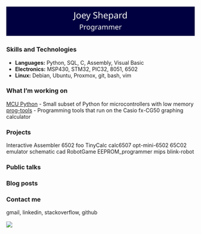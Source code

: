 ![Joey Shepard](/header.svg)


### Skills and Technologies
- **Languages:**   Python, SQL, C, Assembly, Visual Basic
- **Electronics:** MSP430, STM32, PIC32, 8051, 6502
- **Linux:** Debian, Ubuntu, Proxmox, git, bash, vim

### What I’m working on
[MCU Python](https://github.com/JoeyShepard/mcu-py) - Small subset of Python for microcontrollers with low memory  
[prog-tools](https://github.com/JoeyShepard/prog-tools) - Programming tools that run on the Casio fx-CG50 graphing calculator

### Projects
Interactive Assembler 6502
  foo
TinyCalc
calc6507
opt-mini-6502
65C02 emulator
schematic cad
RobotGame
EEPROM_programmer
mips blink-robot

### Public talks
### Blog posts
### Contact me
gmail, linkedin, stackoverflow, github

<img align="center" src="https://github-readme-stats.vercel.app/api/top-langs/?username=JoeyShepard&layout=compact&langs_count=6" />
